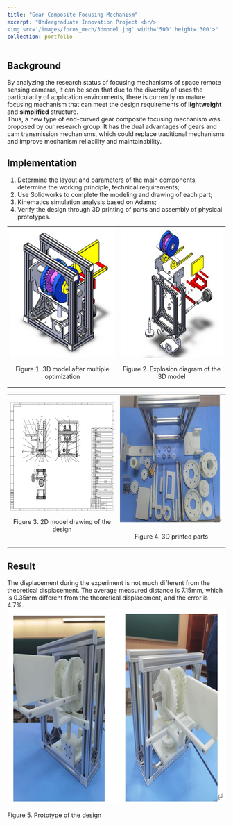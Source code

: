 ```yaml
---
title: "Gear Composite Focusing Mechanism"
excerpt: "Undergraduate Innovation Project <br/>
<img src='/images/focus_mech/3dmodel.jpg' width='500' height='300'>"
collection: portfolio
---
```


## Background
By analyzing the research status of focusing mechanisms of space remote sensing cameras, it can be seen
that due to the diversity of uses the particularity of application environments, there is currently 
no mature focusing mechanism that can meet the design requirements of **lightweight** and **simplified** structure.<br>
Thus, a new type of end-curved gear composite focusing mechanism was proposed by our research group. 
It has the dual advantages of gears and cam transmission mechanisms, which could replace traditional mechanisms
and improve mechanism reliability and maintainability. <br>

## Implementation
1. Determine the layout and parameters of the main components, determine the working principle, technical requirements;
2. Use Solidworks to complete the modeling and drawing of each part;
3. Kinematics simulation analysis based on Adams;
4. Verify the design through 3D printing of parts and assembly of physical prototypes.
<table>
  <tr>
    <td style="text-align:center;">
      <img src='/images/focus_mech/3dmodel.jpg' width='300' height='300'>
      <p>Figure 1. 3D model after multiple optimization</p>
    </td>
    <td style="text-align:center;">
      <img src='/images/focus_mech/3dexplosion.jpg' width='300' height='300'>
      <p>Figure 2. Explosion diagram of the 3D model</p>
    </td>
  </tr>
</table>

<table>
  <tr>
    <td style="text-align:center;">
      <img src='/images/focus_mech/2ddrawing.jpg' width='300' height='250'>
      <p>Figure 3. 2D model drawing of the design</p>
    </td>
    <td style="text-align:center;">
      <img src='/images/focus_mech/prototype.jpg' width='300' height='300'>
      <p>Figure 4. 3D printed parts</p>
    </td>
  </tr>
</table>

## Result
The displacement during the experiment is not much different from the theoretical displacement. The average
measured distance is 7.15mm, which is 0.35mm different from the theoretical displacement, and the error is 4.7%.<br>
<img src='/images/focus_mech/prototype2.jpg' width='700' height='450'>
<p>Figure 5. Prototype of the design</p>
